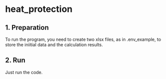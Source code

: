 # heat_protection
## 1. Preparation
  To run the program, you need to create two xlsx files, as in .env_example, to store the iniitial data and the calculation results.

## 2. Run
  Just run the code.

